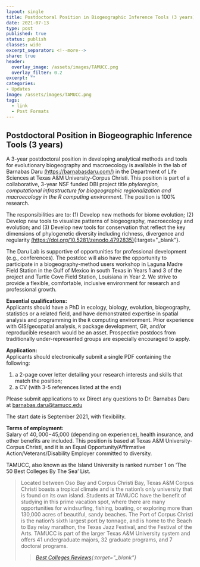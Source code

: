 ```yaml
---
layout: single
title: Postdoctoral Position in Biogeographic Inference Tools (3 years)
date: 2021-07-13
type: post
published: true
status: publish
classes: wide
excerpt_separator: <!--more-->
share: true
header:
  overlay_image: /assets/images/TAMUCC.png
  overlay_filter: 0.2
excerpt: ""
categories:
- Updates
image: /assets/images/TAMUCC.png
tags:
  - link
  - Post Formats
---
```


## Postdoctoral Position in Biogeographic Inference Tools (3 years)

A 3-year postdoctoral position in developing analytical methods and tools for evolutionary biogeography and macroecology is available in the lab of Barnabas Daru [(https://barnabasdaru.com/)](https://barnabasdaru.com/) in the Department of Life Sciences at Texas A&M University-Corpus Christi. This position is part of a collaborative, 3-year NSF funded DBI project title *phyloregion, computational infrastructure for biogeographic regionalization and macroecology in the R computing environment*. The position is 100% research. 

<!--more-->

The responsibilities are to: (1) Develop new methods for biome evolution; (2) Develop new tools to visualize patterns of biogeography, macroecology and evolution; and (3) Develop new tools for conservation that reflect the key dimensions of phylogenetic diversity including richness, divergence and regularity [(https://doi.org/10.5281/zenodo.4792835)](https://doi.org/10.5281/zenodo.4792835){:target="_blank"}.

The Daru Lab is supportive of opportunities for professional development (e.g., conferences).
The postdoc will also have the opportunity to participate in a biogeography-method users workshop in Laguna Madre Field Station in the Gulf of Mexico in south Texas in Years 1 and 3 of the project and Turtle Cove Field Station, Louisiana in Year 2. We strive to provide a flexible, comfortable, inclusive environment for research and professional growth.

**Essential qualifications:**  
Applicants should have a PhD in ecology, biology, evolution, biogeography, statistics or a related field, and have demonstrated expertise in spatial analysis and programming in the `R` computing environment. Prior experience with GIS/geospatial analysis, `R` package development, Git, and/or reproducible research would be an asset. Prospective postdocs from traditionally under-represented groups are especially encouraged to apply. 

**Application:**  
Applicants should electronically submit a single PDF containing the following:
1. a 2-page cover letter detailing your research interests and skills that match the position;  
2. a CV (with 3-5 references listed at the end)

Please submit applications to xx 
Direct any questions to Dr. Barnabas Daru at [barnabas.daru@tamucc.edu](mailto:barnabas.daru@tamucc.edu)

The start date is September 2021, with flexibility.

**Terms of employment:**  
Salary of $40,000-$45,000 (depending on experience), health insurance, and other benefits are included.  This position is based at Texas A&M University-Corpus Christi, and it is an Equal Opportunity/Affirmative Action/Veterans/Disability Employer committed to diversity.

TAMUCC, also known as the Island University is ranked number 1 on ‘The 50 Best Colleges By The Sea’ List.

> Located between Oso Bay and Corpus Christi Bay, Texas A&M Corpus Christi boasts a tropical climate and is the nation’s only university that is found on its own island. Students at TAMUCC have the benefit of studying in this prime vacation spot, where there are many opportunities for windsurfing, fishing, boating, or exploring more than 130,000 acres of beautiful, sandy beaches. The Port of Corpus Christi is the nation’s sixth largest port by tonnage, and is home to the Beach to Bay relay marathon, the Texas Jazz Festival, and the Festival of the Arts. TAMUCC is part of the larger Texas A&M University system and offers 41 undergraduate majors, 32 graduate programs, and 7 doctoral programs. 
>
>> <cite>[Best Colleges Reviews](https://www.bestcollegereviews.org/colleges-by-the-sea/){:target="_blank"}</cite>

